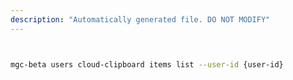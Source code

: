 ```yaml
---
description: "Automatically generated file. DO NOT MODIFY"
---
```


```bash


mgc-beta users cloud-clipboard items list --user-id {user-id}

```